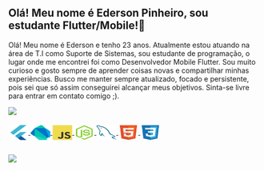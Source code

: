 ##  Olá! Meu nome é Ederson Pinheiro, sou estudante Flutter/Mobile!📱
<div>
	<p>Olá! Meu nome é Ederson e tenho 23 anos. Atualmente estou atuando na área de T.I como Suporte de Sistemas, sou estudante de programação, o lugar onde me encontrei foi como Desenvolvedor Mobile Flutter. Sou muito curioso e gosto sempre de aprender coisas novas e compartilhar minhas experiências. Busco me manter sempre atualizado, focado e persistente, pois sei que só assim conseguirei alcançar meus objetivos. Sinta-se livre para entrar em contato comigo ;).<p/>
</div>
 <div>
  <a href="https://github.com/EdersonPinheiro">
  <img height="180em" src="https://github-readme-stats.vercel.app/api/top-langs/?username=EdersonPinheiro&layout=compact&langs_count=7&theme=dracula"/>
</div>
<div style="display: inline_block"><br>
 <img align="center" alt="Ederson-Flutter" height="30" width="40" src="https://raw.githubusercontent.com/devicons/devicon/master/icons/flutter/flutter-original.svg">
 <img align="center" alt="Ederson-Dart" height="30" width="40" src="https://raw.githubusercontent.com/devicons/devicon/master/icons/dart/dart-original.svg">
   <img align="center" alt="Ederson-Js" height="30" width="40" src="https://raw.githubusercontent.com/devicons/devicon/master/icons/javascript/javascript-original.svg">
   <img align="center" alt="Ederson-NodeJs" height="30" width="40" src="https://raw.githubusercontent.com/devicons/devicon/master/icons/nodejs/nodejs-original.svg">
   <img align="center" alt="Ederson-MySql" height="30" width="40" src="https://raw.githubusercontent.com/devicons/devicon/master/icons/mysql/mysql-original.svg">   
  <img align="center" alt="Ederson-HTML" height="30" width="40" src="https://raw.githubusercontent.com/devicons/devicon/master/icons/html5/html5-original.svg">
  <img align="center" alt="Ederson-CSS" height="30" width="40" src="https://raw.githubusercontent.com/devicons/devicon/master/icons/css3/css3-original.svg">


  
</div>
  
  ##
 
 
<div>
  <a href="https://www.linkedin.com/in/ederson-pinheiro/" target="_blank"><img src="https://img.shields.io/badge/-LinkedIn-%230077B5?style=for-the-badge&logo=linkedin&logoColor=white" target="_blank"></a> 